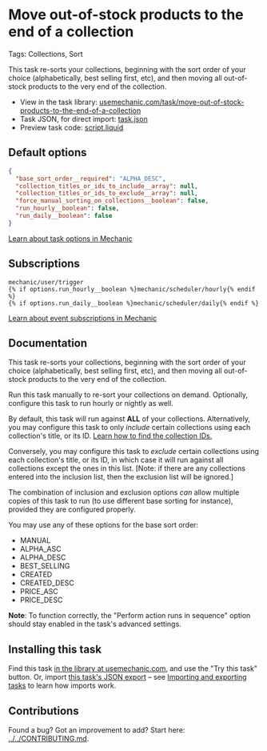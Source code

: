 # Move out-of-stock products to the end of a collection

Tags: Collections, Sort

This task re-sorts your collections, beginning with the sort order of your choice (alphabetically, best selling first, etc), and then moving all out-of-stock products to the very end of the collection.

* View in the task library: [usemechanic.com/task/move-out-of-stock-products-to-the-end-of-a-collection](https://usemechanic.com/task/move-out-of-stock-products-to-the-end-of-a-collection)
* Task JSON, for direct import: [task.json](../../tasks/move-out-of-stock-products-to-the-end-of-a-collection.json)
* Preview task code: [script.liquid](./script.liquid)

## Default options

```json
{
  "base_sort_order__required": "ALPHA_DESC",
  "collection_titles_or_ids_to_include__array": null,
  "collection_titles_or_ids_to_exclude__array": null,
  "force_manual_sorting_on_collections__boolean": false,
  "run_hourly__boolean": false,
  "run_daily__boolean": false
}
```

[Learn about task options in Mechanic](https://docs.usemechanic.com/article/471-task-options)

## Subscriptions

```liquid
mechanic/user/trigger
{% if options.run_hourly__boolean %}mechanic/scheduler/hourly{% endif %}
{% if options.run_daily__boolean %}mechanic/scheduler/daily{% endif %}
```

[Learn about event subscriptions in Mechanic](https://docs.usemechanic.com/article/408-subscriptions)

## Documentation

This task re-sorts your collections, beginning with the sort order of your choice (alphabetically, best selling first, etc), and then moving all out-of-stock products to the very end of the collection.

Run this task manually to re-sort your collections on demand. Optionally, configure this task to run hourly or nightly as well.

By default, this task will run against **ALL** of your collections. Alternatively, you may configure this task to only _include_ certain collections using each collection's title, or its ID. [Learn how to find the collection IDs.](https://learn.mechanic.dev/techniques/finding-a-resource-id)

Conversely, you may configure this task to _exclude_ certain collections using each collection's title, or its ID, in which case it will run against all collections except the ones in this list. [Note: if there are any collections entered into the inclusion list, then the exclusion list will be ignored.]

The combination of inclusion and exclusion options _can_ allow multiple copies of this task to run (to use different base sorting for instance), provided they are configured properly.

You may use any of these options for the base sort order:

* MANUAL
* ALPHA_ASC
* ALPHA_DESC
* BEST_SELLING
* CREATED
* CREATED_DESC
* PRICE_ASC
* PRICE_DESC

__Note__: To function correctly, the "Perform action runs in sequence" option should stay enabled in the task's advanced settings.

## Installing this task

Find this task [in the library at usemechanic.com](https://usemechanic.com/task/move-out-of-stock-products-to-the-end-of-a-collection), and use the "Try this task" button. Or, import [this task's JSON export](../../tasks/move-out-of-stock-products-to-the-end-of-a-collection.json) – see [Importing and exporting tasks](https://docs.usemechanic.com/article/505-importing-and-exporting-tasks) to learn how imports work.

## Contributions

Found a bug? Got an improvement to add? Start here: [../../CONTRIBUTING.md](../../CONTRIBUTING.md).
